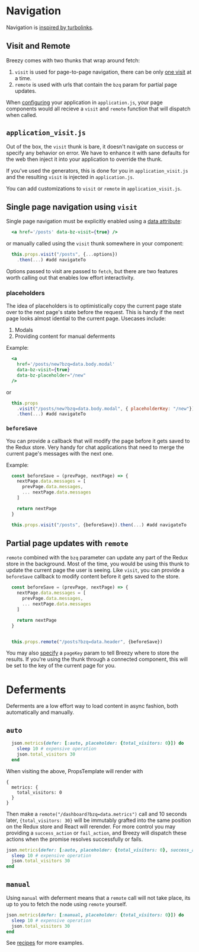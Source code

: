 # Navigation

Navigation is [inspired by turbolinks](docs/concepts#inspired-by-turbolinks).

## Visit and Remote

Breezy comes with two thunks that wrap around fetch:

1. `visit` is used for page-to-page navigation, there can be only
[one visit](docs/react-redux.md#visit) at a time.
2. `remote` is used with urls that contain the `bzq` param for
partial page updates.

When [configuring](docs/getting-started#configuration) your application in
`application.js`, your page components would all recieve a `visit` and `remote`
function that will dispatch when called.

## `application_visit.js`

Out of the box, the `visit` thunk is bare, it doesn't navigate on success or
specify any behavior on error. We have to enhance it with sane defaults for the
web then inject it into your application to override the thunk.

If you've used the generators, this is done for you in `application_visit.js`
and the resulting `visit` is injected in `application.js`.

You can add customizations to `visit` or `remote` in `application_visit.js`.

## Single page navigation using `visit`

Single page navigation must be explicitly enabled using a [data
attribute](docs/react-redux#data-bz-visit):

```jsx
  <a href='/posts' data-bz-visit={true} />
```

or manually called using the `visit` thunk somewhere in your component:

```javascript
  this.props.visit("/posts", {...options})
    .then(...) #add navigateTo
```

Options passed to visit are passed to `fetch`, but there are two features worth
calling out that enables low effort interactivity.

### placeholders

The idea of placeholders is to optimistically copy the current page state over
to the next page's state before the request. This is handy if the next page
looks almost idential to the current page. Usecases include:

1. Modals
2. Providing content for manual deferments

Example:

```jsx
  <a
    href='/posts/new?bzq=data.body.modal'
    data-bz-visit={true}
    data-bz-placeholder="/new"
  />
```

or

```javascript
  this.props
    .visit("/posts/new?bzq=data.body.modal", { placeholderKey: "/new"})
    .then(...) #add navigateTo
```

### `beforeSave`

You can provide a callback that will modify the page before it gets saved to
the Redux store. Very handy for chat applications that need to merge the
current page's messages with the next one.

Example:

```javascript
  const beforeSave = (prevPage, nextPage) => {
    nextPage.data.messages = [
      prevPage.data.messages,
      ... nextPage.data.messages
    ]

    return nextPage
  }

  this.props.visit("/posts", {beforeSave}).then(...) #add navigateTo
```

## Partial page updates with `remote`

`remote` combined with the `bzq` parameter can update any part of the Redux
store in the background. Most of the time, you would be using this thunk to
update the current page the user is seeing. Like `visit`, you can
provide a `beforeSave` callback to modify content before it gets saved to the
store.

```javascript
  const beforeSave = (prevPage, nextPage) => {
    nextPage.data.messages = [
      prevPage.data.messages,
      ... nextPage.data.messages
    ]

    return nextPage
  }


  this.props.remote("/posts?bzq=data.header", {beforeSave})
```

You may also [specify](./react-redux.md#remote) a `pageKey` param to tell
Breezy where to store the results. If you're using the thunk through a
connected component, this will be set to the key of the current page for you.

# Deferments

Deferments are a low effort way to load content in async fashion, both
automatically and manually.

## `auto`

```ruby
  json.metrics(defer: [:auto, placeholder: {total_visitors: 0}]) do
    sleep 10 # expensive operation
    json.total_visitors 30
  end
```

When visiting the above, PropsTemplate will render with

```
{
  metrics: {
    total_visitors: 0
  }
}
```

Then make a `remote("/dashboard?bzq=data.metrics")` call and 10 seconds later,
`{total_visitors: 30}` will be immutably grafted into the same position on the
Redux store and React will rerender. For more control you may providing a
`success_action` or `fail_action`, and Breezy will dispatch these actions when
the promise resolves successfully or fails.

```ruby
json.metrics(defer: [:auto, placeholder: {total_visitors: 0}, success_action: "SUCCESS", fail_action: "FAIL"]) do
  sleep 10 # expensive operation
  json.total_visitors 30
end
```

## `manual`
Using `manual` with deferment means that a `remote` call will not
take place, its up to you to fetch the node using `remote` yourself.

```ruby
json.metrics(defer: [:manual, placeholder: {total_visitors: 0}]) do
  sleep 10 # expensive operation
  json.total_visitors 30
end
```

See [recipes](./recipes.md#loading-content-later) for more examples.

